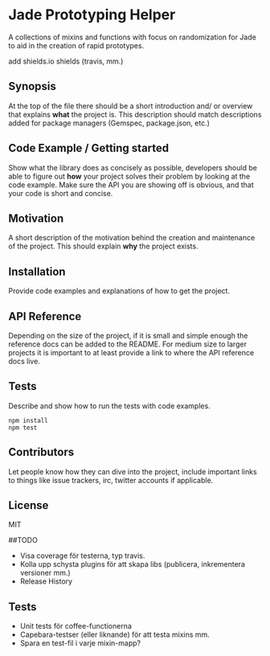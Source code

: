 # Jade Prototyping Helper
A collections of mixins and functions with focus on randomization for Jade to aid in the creation of rapid prototypes.

add shields.io shields (travis, mm.)

## Synopsis

At the top of the file there should be a short introduction and/ or overview that explains **what** the project is. This description should match descriptions added for package managers (Gemspec, package.json, etc.)

## Code Example / Getting started

Show what the library does as concisely as possible, developers should be able to figure out **how** your project solves their problem by looking at the code example. Make sure the API you are showing off is obvious, and that your code is short and concise.

## Motivation

A short description of the motivation behind the creation and maintenance of the project. This should explain **why** the project exists.

## Installation

Provide code examples and explanations of how to get the project.

## API Reference

Depending on the size of the project, if it is small and simple enough the reference docs can be added to the README. For medium size to larger projects it is important to at least provide a link to where the API reference docs live.

## Tests

Describe and show how to run the tests with code examples.

```
npm install
npm test
```

## Contributors

Let people know how they can dive into the project, include important links to things like issue trackers, irc, twitter accounts if applicable.

## License

MIT

##TODO
* Visa coverage för testerna, typ travis.
* Kolla upp schysta plugins för att skapa libs (publicera, inkrementera versioner mm.)
* Release History

## Tests
* Unit tests för coffee-functionerna
* Capebara-testser (eller liknande) för att testa mixins mm.
* Spara en test-fil i varje mixin-mapp?
